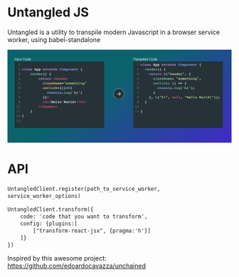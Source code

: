 Untangled JS
============

Untangled is a utility to transpile modern Javascript in a browser service worker, using babel-standalone 

![Demo Screenshot](https://raw.githubusercontent.com/Evanfeenstra/untangled/master/demo/demo-screenshot.png)

API
===
```
UntangledClient.register(path_to_service_worker, service_worker_options)
```
```
UntangledClient.transform({
	code: 'code that you want to transform',
	config: {plugins:[
		["transform-react-jsx", {pragma:'h'}]
	]}
})
```

Inspired by this awesome project: https://github.com/edoardocavazza/unchained